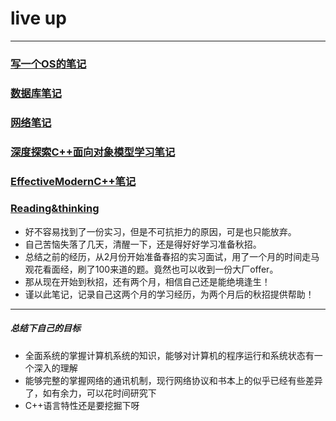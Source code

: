 # live up
-------------

### [写一个OS的笔记](https://github.com/isyiming/live-up/blob/master/OS.md)

### [数据库笔记](https://github.com/isyiming/live-up/blob/master/Database.md)

### [网络笔记](https://github.com/isyiming/live-up/blob/master/Database.md)

### [深度探索C++面向对象模型学习笔记](https://github.com/isyiming/live-up/blob/master/C++object-oriented.md)

### [EffectiveModernC++笔记](https://github.com/isyiming/live-up/blob/master/EffectiveModernC++.md)

### [Reading&thinking](https://github.com/isyiming/live-up/blob/master/Reading&thinking.md)



- 好不容易找到了一份实习，但是不可抗拒力的原因，可是也只能放弃。
- 自己苦恼失落了几天，清醒一下，还是得好好学习准备秋招。
- 总结之前的经历，从2月份开始准备春招的实习面试，用了一个月的时间走马观花看面经，刷了100来道的题。竟然也可以收到一份大厂offer。
- 那从现在开始到秋招，还有两个月，相信自己还是能绝境逢生！
- 谨以此笔记，记录自己这两个月的学习经历，为两个月后的秋招提供帮助！

-------------
##### 总结下自己的目标
- 全面系统的掌握计算机系统的知识，能够对计算机的程序运行和系统状态有一个深入的理解
- 能够完整的掌握网络的通讯机制，现行网络协议和书本上的似乎已经有些差异了，如有余力，可以花时间研究下
- C++语言特性还是要挖掘下呀
